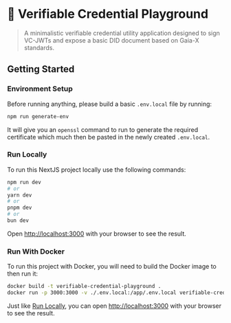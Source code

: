 # 🛝 Verifiable Credential Playground

> A minimalistic verifiable credential utility application designed to sign VC-JWTs and expose a basic
> DID document based on Gaia-X standards.

## Getting Started

### Environment Setup

Before running anything, please build a basic `.env.local` file by running:

```bash
npm run generate-env
```

It will give you an `openssl` command to run to generate the required certificate which much
then be pasted in the newly created `.env.local`.

### Run Locally

To run this NextJS project locally use the following commands:

```bash
npm run dev
# or
yarn dev
# or
pnpm dev
# or
bun dev
```

Open [http://localhost:3000](http://localhost:3000) with your browser to see the result.

### Run With Docker

To run this project with Docker, you will need to build the Docker image to then run it:

```bash
docker build -t verifiable-credential-playground .
docker run -p 3000:3000 -v ./.env.local:/app/.env.local verifiable-credential-playground:latest
```

Just like [Run Locally](#run-locally), you can open [http://localhost:3000](http://localhost:3000) with your browser
to see the result.